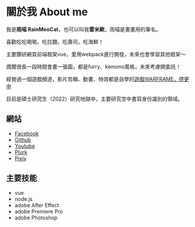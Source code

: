 # 關於我 About me
我是**雨喵 RainMeoCat**，也可以叫我**雷米歐**，雨喵是畫畫用的筆名。

喜歡吃吃喝喝，吃拉麵，吃壽司，吃海鮮！

主要鑽研網頁前端框架vue，愛用webpack進行開發，未來也會學習其他框架～

偶爾很長一段時間會畫一張圖，都是furry、kemono風格，未來考慮開委託！

經營過一個遊戲頻道，影片剪輯、動畫、特效都是自學的[遊戲WARFRAME，停更中](https://www.youtube.com/c/Rainmeo)

目前是碩士研究生（2022）研究地獄中，主要研究空中書寫身份識別的領域。

## 網站
* [Facebook](https://www.youtube.com/c/Rainmeo)
* [Github](https://www.youtube.com/c/Rainmeo)
* [Youtube](https://www.youtube.com/c/Rainmeo)
* [Plurk](https://www.youtube.com/c/Rainmeo)
* [Pixiv](https://www.pixiv.net/users/7588919)
## 主要技能
* vue
* node.js
* adobe After Effect
* adobe Premiere Pro
* adobe Photoshop
